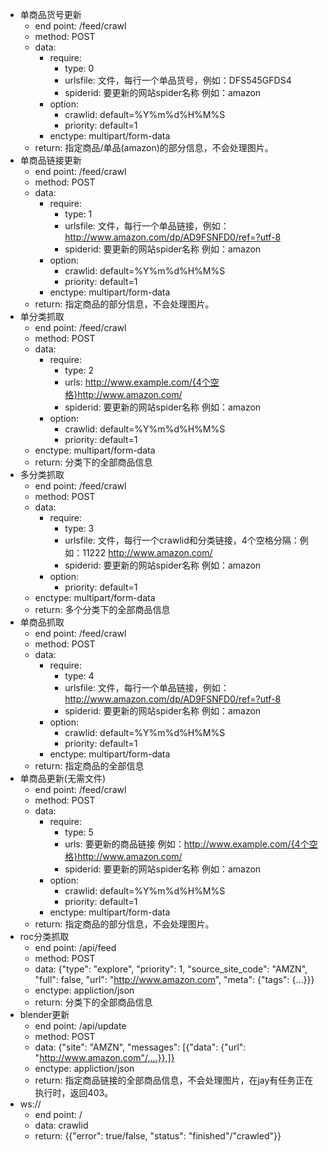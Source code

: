 - 单商品货号更新
  - end point: /feed/crawl
  - method: POST
  - data:
    - require:
      - type: 0
      - urlsfile: 文件，每行一个单品货号，例如：DFS545GFDS4
      - spiderid: 要更新的网站spider名称 例如：amazon
    - option:
      - crawlid: default=%Y%m%d%H%M%S
      - priority: default=1
    - enctype: multipart/form-data
  - return: 指定商品/单品(amazon)的部分信息，不会处理图片。
- 单商品链接更新
  - end point: /feed/crawl
  - method: POST
  - data:
    - require:
      - type: 1
      - urlsfile: 文件，每行一个单品链接，例如：http://www.amazon.com/dp/AD9FSNFD0/ref=?utf-8
      - spiderid: 要更新的网站spider名称 例如：amazon
    - option:
      - crawlid: default=%Y%m%d%H%M%S
      - priority: default=1
    - enctype: multipart/form-data
  - return: 指定商品的部分信息，不会处理图片。
- 单分类抓取
  - end point: /feed/crawl
  - method: POST
  - data:
    - require:
      - type: 2
      - urls: http://www.example.com/{4个空格}http://www.amazon.com/
      - spiderid: 要更新的网站spider名称 例如：amazon
    - option:
      - crawlid: default=%Y%m%d%H%M%S
      - priority: default=1
  - enctype: multipart/form-data
  - return: 分类下的全部商品信息
- 多分类抓取
  - end point: /feed/crawl
  - method: POST
  - data:
    - require:
      - type: 3
      - urlsfile: 文件，每行一个crawlid和分类链接，4个空格分隔：例如：11222    http://www.amazon.com/
      - spiderid: 要更新的网站spider名称 例如：amazon
    - option:
      - priority: default=1
  - enctype: multipart/form-data
  - return: 多个分类下的全部商品信息
- 单商品抓取
  - end point: /feed/crawl
  - method: POST
  - data:
    - require:
      - type: 4
      - urlsfile: 文件，每行一个单品链接，例如：http://www.amazon.com/dp/AD9FSNFD0/ref=?utf-8
      - spiderid: 要更新的网站spider名称 例如：amazon
    - option:
      - crawlid: default=%Y%m%d%H%M%S
      - priority: default=1
    - enctype: multipart/form-data
  - return: 指定商品的全部信息
- 单商品更新(无需文件)
  - end point: /feed/crawl
  - method: POST
  - data:
    - require:
      - type: 5
      - urls: 要更新的商品链接 例如：http://www.example.com/{4个空格}http://www.amazon.com/
      - spiderid: 要更新的网站spider名称 例如：amazon
    - option:
      - crawlid: default=%Y%m%d%H%M%S
      - priority: default=1
    - enctype: multipart/form-data
  - return: 指定商品的部分信息，不会处理图片。
- roc分类抓取
  - end point: /api/feed
  - method: POST
  - data:
    {"type": "explore", "priority": 1, "source_site_code": "AMZN", "full": false, "url": "http://www.amazon.com", "meta": {"tags": {...}}}
  - enctype: appliction/json
  - return: 分类下的全部商品信息
- blender更新
  - end point: /api/update
  - method: POST
  - data:
    {"site": "AMZN", "messages": [{"data": {"url": "http://www.amazon.com"/,...}},]}
  - enctype: appliction/json
  - return: 指定商品链接的全部商品信息，不会处理图片，在jay有任务正在执行时，返回403。
- ws://
  - end point: /
  - data: crawlid
  - return: {{"error": true/false, "status": "finished"/"crawled"}}